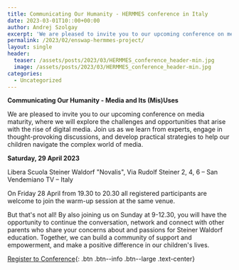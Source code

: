 ```yaml
---
title: Communicating Our Humanity - HERMMES conference in Italy
date: 2023-03-01T10::00+00:00
author: Andrej Szolgay
excerpt: 'We are pleased to invite you to our upcoming conference on media maturity.'
permalink: /2023/02/enswap-hermmes-project/
layout: single
header:
  teaser: /assets/posts/2023/03/HERMMES_conference_header-min.jpg
  image: /assets/posts/2023/03/HERMMES_conference_header-min.jpg
categories:
  - Uncategorized
---
```


**Communicating Our Humanity - Media and Its (Mis)Uses**

We are pleased to invite you to our upcoming conference on media maturity, where we will explore the challenges and opportunities that arise with the rise of digital media. Join us as we learn from experts, engage in thought-provoking discussions, and develop practical strategies to help our children navigate the complex world of media.

<p><strong>Saturday, 29 April 2023</strong></p>
<p>Libera Scuola Steiner Waldorf "Novalis", Via Rudolf Steiner 2, 4, 6 – San Vendemiano TV – Italy</p>

On Friday 28 April from 19.30 to 20.30 all registered participants are welcome to join the warm-up session at the same venue.

But that's not all! By also joining us on Sunday at 9-12.30, you will have the opportunity to continue the conversation, network and connect with other parents who share your concerns about and passions for Steiner Waldorf education. Together, we can build a community of support and empowerment, and make a positive difference in our children's lives.

[Register to Conference](https://docs.google.com/forms/d/e/1FAIpQLSfWOLeMGqDtr_zi92S0bo1ylH-WfOkLhlmX2BysEh5tgGbGeg/viewform){: .btn .btn--info .btn--large .text-center}
